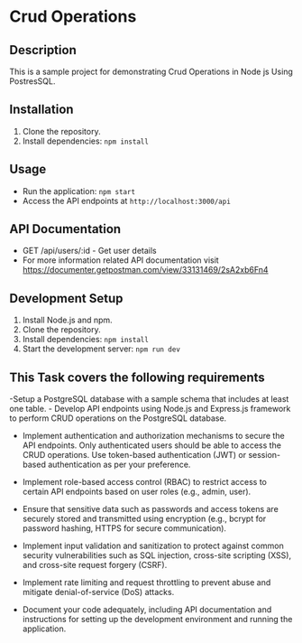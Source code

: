 # Crud Operations

## Description
This is a sample project for demonstrating Crud Operations in Node js Using PostresSQL.

## Installation
1. Clone the repository.
2. Install dependencies: `npm install`

## Usage
- Run the application: `npm start`
- Access the API endpoints at `http://localhost:3000/api`

## API Documentation
- GET /api/users/:id - Get user details
- For more information related API documentation visit https://documenter.getpostman.com/view/33131469/2sA2xb6Fn4
  

## Development Setup
1. Install Node.js and npm.
2. Clone the repository.
3. Install dependencies: `npm install`
4. Start the development server: `npm run dev`

## This Task covers the following requirements

-Setup a PostgreSQL database with a sample schema that includes at least one table. - Develop API endpoints using Node.js and Express.js framework to perform CRUD operations on the PostgreSQL database.


- Implement authentication and authorization mechanisms to secure the API endpoints. Only authenticated users should be able to access the CRUD operations. Use token-based authentication (JWT) or session-based authentication as per your preference.


- Implement role-based access control (RBAC) to restrict access to certain API endpoints based on user roles (e.g., admin, user).


- Ensure that sensitive data such as passwords and access tokens are securely stored and transmitted using encryption (e.g., bcrypt for password hashing, HTTPS for secure communication).


- Implement input validation and sanitization to protect against common security vulnerabilities such as SQL injection, cross-site scripting (XSS), and cross-site request forgery (CSRF).


- Implement rate limiting and request throttling to prevent abuse and mitigate denial-of-service (DoS) attacks.


- Document your code adequately, including API documentation and instructions for setting up the development environment and running the application.

